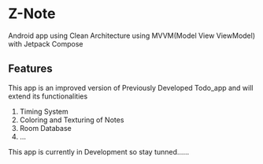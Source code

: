 <h1>Z-Note</h1>

Android app using Clean Architecture using MVVM(Model View ViewModel) with Jetpack Compose

<h2>Features</h2>

This app is an improved version of Previously Developed Todo_app and will extend its functionalities

1) Timing System
2) Coloring and Texturing of Notes
3) Room Database
4) ...


This app is currently in Development so stay tunned......
